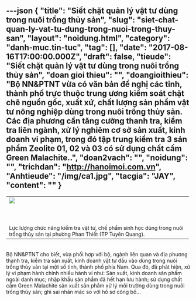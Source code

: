 ---json
{
    "title": "Siết chặt quản lý vật tư dùng trong nuôi trồng thủy sản",
    "slug": "siet-chat-quan-ly-vat-tu-dung-trong-nuoi-trong-thuy-san",
    "layout": "noidung.html",
    "category": "danh-muc.tin-tuc",
    "tag": [],
    "date": "2017-08-16T17:00:00.000Z",
    "draft": false,
    "tieude": "Siết chặt quản lý vật tư dùng trong nuôi trồng thủy sản",
    "doan gioi thieu": "",
    "doangioithieu": "Bộ NN&PTNT vừa có văn bản đề nghị các tỉnh, thành phố trực thuộc trung ương kiểm soát chặt chẽ nguồn gốc, xuất xứ, chất lượng sản phẩm vật tư nông nghiệp dùng trong nuôi trồng thủy sản. Các địa phương cần tăng cường thanh tra, kiểm tra liên ngành, xử lý nghiêm cơ sở sản xuất, kinh doanh vi phạm, trong đó tập trung kiểm tra 3 sản phẩm Zeolite 01, 02 và 03 có sử dụng chất cấm Green Malachite..",
    "doan2vach": "",
    "noidung": "",
    "trichdan": "http://hanoimoi.com.vn",
    "Anhtieude": "/img/ca1.jpg",
    "tacgia": "JAY",
    "__content__": ""
}
---
<table align="center" border="0" cellpadding="0" cellspacing="0" style="width:500px">
	<tbody>
		<tr>
			<td><span style="font-size:14px"><a href="http://hanoimoi.com.vn/Uploads/tuandiep/2017/8/16/3-(3).jpg" target="_blank"><img src="http://hanoimoi.com.vn/Uploads/tuandiep/2017/8/16/3-(3).jpg" /></a></span>
			<p>&nbsp;</p>
			</td>
		</tr>
		<tr>
			<td><span style="font-size:14px">Lực lượng chức năng kiểm tra vật tư, chế phẩm sinh học d&ugrave;ng trong nu&ocirc;i trồng thủy sản tại phường Phan Thiết (TP Tuy&ecirc;n Quang).</span></td>
		</tr>
	</tbody>
</table>

<p><br />
<span style="font-size:14px">Bộ NN&amp;PTNT cho biết, vừa phối hợp với bộ, ng&agrave;nh li&ecirc;n quan v&agrave; địa phương thanh tra, kiểm tra sản xuất, kinh doanh vật tư đầu v&agrave;o d&ugrave;ng trong nu&ocirc;i trồng thủy sản tại một số tỉnh, th&agrave;nh phố ph&iacute;a Nam. Qua đ&oacute;, đ&atilde; ph&aacute;t hiện, xử l&yacute; vi phạm h&agrave;nh ch&iacute;nh nhiều h&agrave;nh vi như: Sản xuất, kinh doanh sản phẩm ngo&agrave;i danh mục; nhập khẩu sản phẩm đ&atilde; hết hạn lưu h&agrave;nh; sử dụng chất cấm Green Malachite sản xuất sản phẩm xử l&yacute; m&ocirc;i trường d&ugrave;ng trong nu&ocirc;i trồng thủy sản; ghi sai nh&atilde;n m&aacute;c so với hồ sơ c&ocirc;ng bố...</span></p>

<p>&nbsp;</p>
